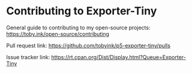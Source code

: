 # Contributing to Exporter-Tiny

General guide to contributing to my open-source projects:
https://toby.ink/open-source/contributing

Pull request link:
https://github.com/tobyink/p5-exporter-tiny/pulls

Issue tracker link:
https://rt.cpan.org/Dist/Display.html?Queue=Exporter-Tiny
